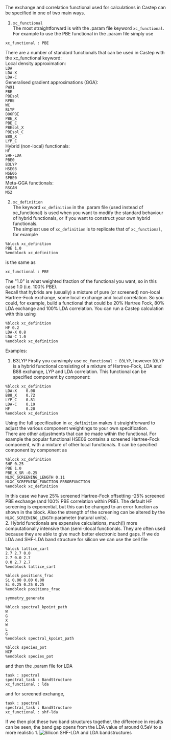 The exchange and correlation functional used for calculations in
Castep can be specified in one of two main ways.

1. `xc_functional`  
The most straightforward is with the .param file keyword
`xc_functional`. For example to use the PBE functional in the .param
file simply use
```
xc_functional : PBE
```
There are a number of standard functionals that can be used in Castep
with the xc_functional keyword:  
Local density approximation:  
`LDA`  
`LDA-X`  
`LDA-C`  
Generalised gradient approximations (GGA):  
`PW91`  
`PBE`  
`PBEsol`  
`RPBE`  
`WC`  
`BLYP`  
`B86PBE`  
`PBE_X`  
`PBE_C`  
`PBEsol_X`  
`PBEsol_C`  
`B88_X`  
`LYP_C`  
Hybrid (non-local) functionals:  
`HF`  
`SHF-LDA`  
`PBE0`  
`B3LYP`  
`HSE03`  
`HSE06`  
`SPBE0`  
Meta-GGA functionals:  
`RSCAN`  
`MS2`  

2. `xc_definition`  
The keyword `xc_definition` in the .param file (used instead of
xc_functional) is used when you want to modify the standard behaviour
of hybrid functionals, or if you want to construct your own hybrid
functionals.  
The simplest use of `xc_definition` is to replicate that of
`xc_functional`, for example  
```
%block xc_definition
PBE 1.0
%endblock xc_definition
```
is the same as
```
xc_functional : PBE
```
The "1.0" is what weighted fraction of the functional you want, so in this case
1.0 (i.e. 100% PBE).  
Recall that hybrids are (usually) a mixture of pure (or screened)
non-local Hartree-Fock exchange, some local exchange and local
correlation. So you could, for example, build a functional that could
be 20% Hartree Fock, 80% LDA exchange and 100% LDA correlation. You
can run a Castep calculation with this using
```
%block xc_definition
HF 0.2
LDA-X 0.8
LDA-C 1.0
%endblock xc_definition
```

Examples:  
1. B3LYP
Firstly you cansimply use `xc_functional : B3LYP`, however
`B3LYP` is a hybrid functional consisting of a mixture of
Hartree-Fock, LDA and B88 exchange, LYP and LDA correlation. This
functional can be specified component by component:
```
%block xc_definition
LDA-X    0.08
B88_X    0.72
LYP_C    0.81
LDA-C    0.19
HF       0.20
%endblock xc_definition
```
Using the full specification in `xc_definition` makes it straightforward
to adjust the various component weightings to your own specification.  
There are other adjustments that can be made within the
functional. For example the popular functional HSE06 contains a
screened Hartree-Fock component, with a mixture of other local
functionals. It can be specified component by component as
```
%block xc_definition
SHF 0.25
PBE 1.0
PBE_X_SR -0.25
NLXC_SCREENING_LENGTH 0.11
NLXC_SCREENING_FUNCTION ERRORFUNCTION
%endblock xc_definition
```
In this case we have 25% screened Hartree-Fock offsetting -25%
screened PBE exchange (and 100% PBE correlation within PBE).
The default HF screening is exponential, but this can be changed to an
error function as shown in the block. Also the strength of the
screening can be altered by the `NLXC_SCREENING_LENGTH` parameter (natural units).  
2. Hybrid functionals are expensive calculations, much(!) more
computationally intensive than (semi-)local functionals. They are
often used because they are able to give much better electronic band
gaps. If we do LDA and SHF-LDA band structure for silicon we can use
the cell file
```
%block lattice_cart
2.7 2.7 0.0
2.7 0.0 2.7
0.0 2.7 2.7
%endblock lattice_cart

%block positions_frac
Si 0.00 0.00 0.00
Si 0.25 0.25 0.25
%endblock positions_frac

symmetry_generate

%block spectral_kpoint_path
W
G
X
W
L
G
%endblock spectral_kpoint_path

%block species_pot
NCP
%endblock species_pot
```
and then the .param file for LDA
```
task : spectral
spectral_task :	BandStructure
xc_functional : lda
```
and for screened exchange,
```
task : spectral
spectral_task :	BandStructure
xc_functional : shf-lda
```
If we then plot these two band structures together, the difference in
results can be seen, the band gap opens from the LDA value of around
0.5eV to a more realistic 1.  ![Silicon SHF-LDA and LDA
bandstructures](../../img/si-shf-bands.png)

